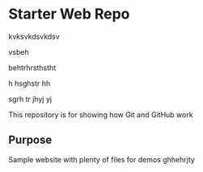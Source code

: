 # Starter Web Repo

kvksvkdsvkdsv

vsbeh

behtrhrsthstht

h
hsghstr
hh

sgrh
tr
jhyj
yj

This repository is for showing how Git and GitHub work

## Purpose

Sample website with plenty of files for demos
ghhehrjty
